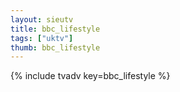 ```yaml
--- 
layout: sieutv
title: bbc_lifestyle
tags: ["uktv"]
thumb: bbc_lifestyle
---
```

{% include tvadv key=bbc_lifestyle %}
